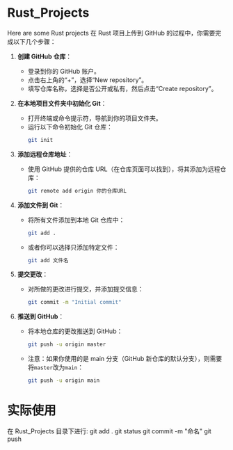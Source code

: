 # Rust_Projects

Here are some Rust projects
在 Rust 项目上传到 GitHub 的过程中，你需要完成以下几个步骤：

1. **创建 GitHub 仓库**：

   - 登录到你的 GitHub 账户。
   - 点击右上角的“+”，选择“New repository”。
   - 填写仓库名称，选择是否公开或私有，然后点击“Create repository”。

2. **在本地项目文件夹中初始化 Git**：

   - 打开终端或命令提示符，导航到你的项目文件夹。
   - 运行以下命令初始化 Git 仓库：
     ```bash
     git init
     ```

3. **添加远程仓库地址**：

   - 使用 GitHub 提供的仓库 URL（在仓库页面可以找到），将其添加为远程仓库：
     ```bash
     git remote add origin 你的仓库URL
     ```

4. **添加文件到 Git**：

   - 将所有文件添加到本地 Git 仓库中：
     ```bash
     git add .
     ```
   - 或者你可以选择只添加特定文件：
     ```bash
     git add 文件名
     ```

5. **提交更改**：

   - 对所做的更改进行提交，并添加提交信息：
     ```bash
     git commit -m "Initial commit"
     ```

6. **推送到 GitHub**：
   - 将本地仓库的更改推送到 GitHub：
     ```bash
     git push -u origin master
     ```
   - 注意：如果你使用的是 main 分支（GitHub 新仓库的默认分支），则需要将`master`改为`main`：
     ```bash
     git push -u origin main
     ```

# 实际使用

在 Rust_Projects 目录下进行:
git add .
git status
git commit -m "命名"
git push
